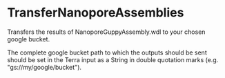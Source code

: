 # TransferNanoporeAssemblies

Transfers the results of NanoporeGuppyAssembly.wdl to your chosen google bucket.

The complete google bucket path to which the outputs should be sent should be set in the Terra input as a String in double quotation marks (e.g. "gs://my/google/bucket").
